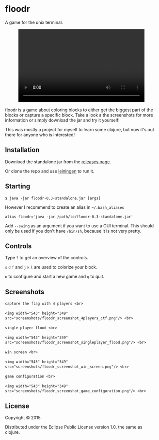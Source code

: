 # floodr

A game for the unix terminal.

<p align="center">
    <video width="416" height="240" autoplay loop>
        <source src="screenshots/floodr_flood_demo.webm" type="video/webm">
        Your browser does not support webm.
    </video>
</p>

floodr is a game about coloring blocks to either get the biggest part
of the blocks or capture a specific block. Take a look a the
screenshots for more information or simply download the jar and try it
yourself!

This was mostly a project for myself to learn some clojure, but now
it's out there for anyone who is interested!

## Installation

Download the standalone jar from the
[releases page](https://github.com/greenkeeper/floodr/releases/tag/v0.3). 

Or clone the repo and use [leiningen](http://leiningen.org/) to run it.

## Starting

    $ java -jar floodr-0.3-standalone.jar [args]

However I recommend to create an alias in `~/.bash_aliases`

    alias floodr='java -jar /path/to/floodr-0.3-standalone.jar'

Add `--swing` as an argument if you want to use a GUI terminal. This
should only be used if you don't have `/bin/sh`, because it is not
very pretty.

## Controls

Type `?` to get an overview of the controls.

`s` `d` `f` and `j` `k` `l` are used to colorize your block.

`n` to configure and start a new game and `q` to quit.

## Screenshots

<p align="center">
    
    capture the flag with 4 players <br>
    
    <img width="543" height="349" src="screenshots/floodr_screenshot_4players_ctf.png"/> <br>
    
    single player flood <br>

    <img width="543" height="349" src="screenshots/floodr_screenshot_singleplayer_flood.png"/> <br>
    
    win screen <br>

    <img width="543" height="349" src="screenshots/floodr_screenshot_win_screen.png"/> <br>
    
    game configuration <br>
    
    <img width="543" height="349" src="screenshots/floodr_screenshot_game_configuration.png"/> <br>
</p>

## License

Copyright © 2015

Distributed under the Eclipse Public License version 1.0, the same as clojure.
